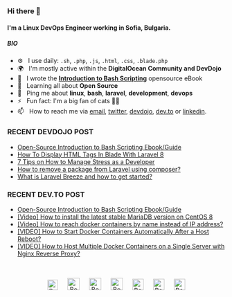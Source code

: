 ### Hi there 👋

#### I'm a Linux DevOps Engineer working in Sofia, Bulgaria.

##### BIO

- ⚙️&nbsp;&nbsp; I use daily: `.sh`, `.php`, `.js`, `.html`, `.css`, `.blade.php`
- 🌍&nbsp;&nbsp; I'm mostly active within the **DigitalOcean Community and DevDojo**
- 📘&nbsp;&nbsp; I wrote the **[Introduction to Bash Scripting](https://github.com/bobbyiliev/introduction-to-bash-scripting)** opensource eBook
- 🌱&nbsp;&nbsp; Learning all about **Open Source**
- 💬&nbsp;&nbsp; Ping me about **linux**, **bash**, **laravel**, **development**, **devops**
- ⚡️&nbsp;&nbsp; Fun fact: I'm a big fan of cats 🐱‍💻
- 📫&nbsp;&nbsp; How to reach me via [email], [twitter], [devdojo], [dev.to] or [linkedin].

### RECENT DEVDOJO POST

<!-- DEVDOJO:START -->
- [Open-Source Introduction to Bash Scripting Ebook/Guide](https://devdojo.com/bobbyiliev/open-source-introduction-to-bash-scripting-ebook-guide)
- [How To Display HTML Tags In Blade With Laravel 8](https://devdojo.com/bobbyiliev/how-to-display-html-tags-in-blade-with-laravel-8)
- [7 Tips on How to Manage Stress as a Developer](https://devdojo.com/bobbyiliev/7-tips-on-how-to-manage-stress-as-a-developer)
- [How to remove a package from Laravel using composer?](https://devdojo.com/bobbyiliev/how-to-remove-a-package-from-laravel-using-composer)
- [What is Laravel Breeze and how to get started?](https://devdojo.com/bobbyiliev/what-is-laravel-breeze-and-how-to-get-started)
<!-- DEVDOJO:END -->

### RECENT DEV.TO POST
<!-- BLOG-POST-LIST:START -->
- [Open-Source Introduction to Bash Scripting Ebook/Guide](https://dev.to/bobbyiliev/open-source-introduction-to-bash-scripting-ebook-guide-l95)
- [[Video] How to install the latest stable MariaDB version on CentOS 8](https://dev.to/bobbyiliev/video-how-to-install-the-latest-stable-mariadb-version-on-centos-8-8mo)
- [[Video] How to reach docker containers by name instead of IP address?](https://dev.to/bobbyiliev/video-how-to-reach-docker-containers-by-name-instead-of-ip-address-1mmc)
- [[VIDEO] How to Start Docker Containers Automatically After a Host Reboot?](https://dev.to/bobbyiliev/video-how-to-start-docker-containers-automatically-after-a-host-reboot-1e39)
- [[VIDEO] How to Host Multiple Docker Containers on a Single Server with Nginx Reverse Proxy?](https://dev.to/bobbyiliev/video-how-to-host-multiple-docker-containers-on-a-single-server-with-nginx-reverse-proxy-1c59)
<!-- BLOG-POST-LIST:END -->


<p align="center">
<br><br>
<a href="https://dev.to/bobbyiliev"> 
<img src="https://d2fltix0v2e0sb.cloudfront.net/dev-badge.svg" alt="Bobby Iliev dev to profile" width="24px"/></a>
&emsp;
<a href= "https://instagram.com/bobby.iliev">
<img src="https://img.icons8.com/ios-glyphs/256/000000/instagram-new.svg" alt="Bobby Iliev instagram profile" width="28px"/></a>
&emsp;
<a href="https://www.paypal.com/paypalme/bobbyiliev">
<img src="https://img.icons8.com/ios-glyphs/256/000000/paypal.png" alt="Bobby Iliev pay pal me profile" width="28px"/></a> 
&emsp;
<a href="https://bobbyiliev.com">
<img src="https://img.icons8.com/material/256/000000/globe--v1.png" alt="Bobby Iliev personal website" width="28px"/></a>
&emsp;
<a href="https://linkedin.com/in/bobby-iliev">
<img src="https://img.icons8.com/ios-filled/256/000000/linkedin.svg" alt="Bobby Iliev linked in profile" width="26px"/></a>
&emsp;
<a href="https://twitter.com/bobbyiliev_">
<img src="https://img.icons8.com/ios-filled/256/000000/twitter.svg" alt="Bobby Iliev twitter profile" width="26px"/></a>
&emsp;
<a href="https://youtube.com/channel/UCQWmdHTeAO0UvaNqve9udRw/">
<img src="https://img.icons8.com/ios-filled/256/000000/youtube.svg" alt="Bobby Iliev YouTube profile" width="26px"/></a>
</p>

[email]: mailto:bobby@bobbyiliev.com
[twitter]: https://twitter.com/bobbyiliev_
[devdojo]: https://devdojo.com/bobbyiliev
[dev.to]: https://dev.to/bobbyiliev
[linkedin]: https://www.linkedin.com/in/bobby-iliev
[youtube]: https://youtube.com/channel/UCQWmdHTeAO0UvaNqve9udRw/
